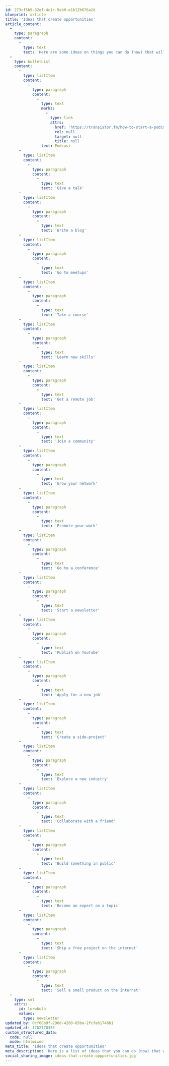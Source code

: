 ```yaml
---
id: 273cf5b9-32ef-4c1c-9ab0-e1b12b676a2d
blueprint: article
title: 'Ideas that create opportunities'
article_content:
  -
    type: paragraph
    content:
      -
        type: text
        text: 'Here are some ideas on things you can do (now) that will create opportunities for yourself in the future:'
  -
    type: bulletList
    content:
      -
        type: listItem
        content:
          -
            type: paragraph
            content:
              -
                type: text
                marks:
                  -
                    type: link
                    attrs:
                      href: 'https://transistor.fm/how-to-start-a-podcast/'
                      rel: null
                      target: null
                      title: null
                text: Podcast
      -
        type: listItem
        content:
          -
            type: paragraph
            content:
              -
                type: text
                text: 'Give a talk'
      -
        type: listItem
        content:
          -
            type: paragraph
            content:
              -
                type: text
                text: 'Write a blog'
      -
        type: listItem
        content:
          -
            type: paragraph
            content:
              -
                type: text
                text: 'Go to meetups'
      -
        type: listItem
        content:
          -
            type: paragraph
            content:
              -
                type: text
                text: 'Take a course'
      -
        type: listItem
        content:
          -
            type: paragraph
            content:
              -
                type: text
                text: 'Learn new skills'
      -
        type: listItem
        content:
          -
            type: paragraph
            content:
              -
                type: text
                text: 'Get a remote job'
      -
        type: listItem
        content:
          -
            type: paragraph
            content:
              -
                type: text
                text: 'Join a community'
      -
        type: listItem
        content:
          -
            type: paragraph
            content:
              -
                type: text
                text: 'Grow your network'
      -
        type: listItem
        content:
          -
            type: paragraph
            content:
              -
                type: text
                text: 'Promote your work'
      -
        type: listItem
        content:
          -
            type: paragraph
            content:
              -
                type: text
                text: 'Go to a conference'
      -
        type: listItem
        content:
          -
            type: paragraph
            content:
              -
                type: text
                text: 'Start a newsletter'
      -
        type: listItem
        content:
          -
            type: paragraph
            content:
              -
                type: text
                text: 'Publish on YouTube'
      -
        type: listItem
        content:
          -
            type: paragraph
            content:
              -
                type: text
                text: 'Apply for a new job'
      -
        type: listItem
        content:
          -
            type: paragraph
            content:
              -
                type: text
                text: 'Create a side-project'
      -
        type: listItem
        content:
          -
            type: paragraph
            content:
              -
                type: text
                text: 'Explore a new industry'
      -
        type: listItem
        content:
          -
            type: paragraph
            content:
              -
                type: text
                text: 'Collaborate with a friend'
      -
        type: listItem
        content:
          -
            type: paragraph
            content:
              -
                type: text
                text: 'Build something in public'
      -
        type: listItem
        content:
          -
            type: paragraph
            content:
              -
                type: text
                text: 'Become an expert on a topic'
      -
        type: listItem
        content:
          -
            type: paragraph
            content:
              -
                type: text
                text: 'Ship a free project on the internet'
      -
        type: listItem
        content:
          -
            type: paragraph
            content:
              -
                type: text
                text: 'Sell a small product on the internet'
  -
    type: set
    attrs:
      id: lorw6ulh
      values:
        type: newsletter
updated_by: 0cf68b9f-296d-4280-83ba-2fcfa61746b1
updated_at: 1702770355
custom_structured_data:
  code: null
  mode: htmlmixed
meta_title: 'Ideas that create opportunities'
meta_description: 'Here is a list of ideas that you can do (now) that will create opportunities for yourself in the future.'
social_sharing_image: ideas-that-create-oppportunities.jpg
---
```

